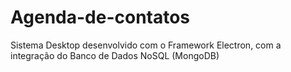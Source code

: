 # Agenda-de-contatos
Sistema Desktop desenvolvido com o Framework Electron, com a integração do Banco de Dados NoSQL (MongoDB)
